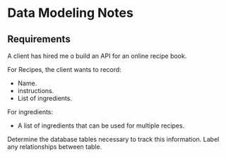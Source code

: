 # Data Modeling Notes

## Requirements

A client has hired me o build an API for an online recipe book.

For Recipes, the client wants to record:

- Name.
- instructions.
- List of ingredients.

For ingredients:

- A list of ingredients that can be used for multiple recipes.

Determine the database tables necessary to track this information.
Label any relationships between table.
